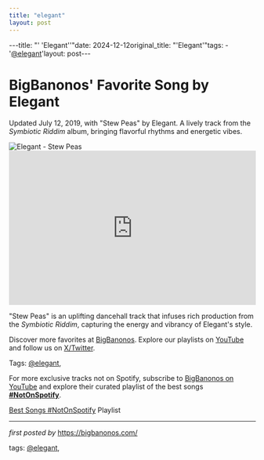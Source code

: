 ```yaml
---
title: "elegant"
layout: post
---
```

---title: "' 'Elegant''"date: 2024-12-12original_title: "'Elegant'"tags:  - '[@elegant](/tags/elegant/)'layout: post---<!-- Post Title --><h1 >BigBanonos' Favorite Song by Elegant</h1> <!-- Introductory Text --><p >Updated July 12, 2019, with "Stew Peas" by Elegant. A lively track from the *Symbiotic Riddim* album, bringing flavorful rhythms and energetic vibes.</p> <!-- Featured Image --><div > <img src="https://mx3.ch/pictures/mx3/file/0094/4291/square_large/12.jpg?1575371354" alt="Elegant - Stew Peas" /></div> <!-- YouTube Video Embed --><div > <iframe width="100%" height="315" src="https://www.youtube.com/embed/Q3S_lBdczJU" title="Elegant - Stew Peas - Symbiotic Riddim (GoldenVibes Productions)" frameborder="0" allow="accelerometer; autoplay; clipboard-write; encrypted-media; gyroscope; picture-in-picture; web-share" referrerpolicy="strict-origin-when-cross-origin" allowfullscreen></iframe></div> <!-- Song Information --><div > <p>"Stew Peas" is an uplifting dancehall track that infuses rich production from the *Symbiotic Riddim*, capturing the energy and vibrancy of Elegant's style.</p></div> <!-- Footer Links --><div > <p>Discover more favorites at <a href="https://bigbanonos.com/" target="_blank">BigBanonos</a>. Explore our playlists on <a href="https://www.youtube.com/[@BigBanonos](/tags/BigBanonos/)" target="_blank">YouTube</a> and follow us on <a href="https://x.com/bigbanonos" target="_blank">X/Twitter</a>.</p></div> <!-- Tags --><p >Tags: [@elegant](/tags/elegant/),</p><!--Subscribe and Playlist Links--><div>    <p>For more exclusive tracks not on Spotify, subscribe to <a href="https://www.youtube.com/[@BigBanonos](/tags/BigBanonos/)" target="_blank">BigBanonos on YouTube</a> and explore their curated playlist of the best songs <strong>[#NotOnSpotify](/tags/NotOnSpotify/)</strong>.</p>    <p><a href="https://www.youtube.com/playlist?list=PLtuNtuTatqI0kFahUCbtbfenC_ET5O_tr" target="_blank">Best Songs [#NotOnSpotify](/tags/NotOnSpotify/) Playlist<br /></a></p></div><hr /><p><em>first posted by</em> <a href="https://bigbanonos.com/" rel="noopener" target="_new">https://bigbanonos.com/</a></p><p>tags: [@elegant](/tags/elegant/),</p>